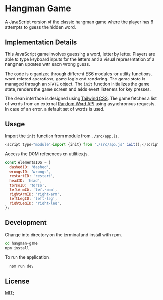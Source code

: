 # Hangman Game

A JavaScript version of the classic hangman game where the player has 6 attempts to guess the hidden word.

## Implementation Details

This JavaScript game involves guessing a word, letter by letter. Players are able to type keyboard inputs for the letters and a visual representation of a hangman updates with each wrong guess.

The code is organized through different ES6 modules for utility functions, word-related operations, game logic and rendering. The game state is managed through an `STATE` object. The `ìnit` function initializes the game state, renders the game screen and adds event listeners for key presses.

The clean interface is designed using [Tailwind CSS](https://tailwindcss.com/). The game fetches a list of words from an external [Random Word API](https://random-word-api.herokuapp.com/all) using asynchronous requests. In case of an error, a default set of words is used.

## Usage

Import the `init` function from module from `./src/app.js`.

```js
<script type="module">import {init} from './src/app.js' init();</script>
```

Access the DOM references on utilities.js.

```js
const elementsIDS = {
  dashedID: 'dashed',
  wrongsID: 'wrongs',
  restartID: 'restart',
  headID: 'head',
  torsoID: 'torso',
  leftArmID: 'left-arm',
  rightArmID: 'right-arm',
  leftLegID: 'left-leg',
  rightLegID: 'right-leg',
};
```

## Development

Change into directory on the terminal and install with npm.

```bash
cd hangman-game
npm install
```

To run the application.

```bash
  npm run dev
```

## License

[MIT](https://choosealicense.com/licenses/mit/);
